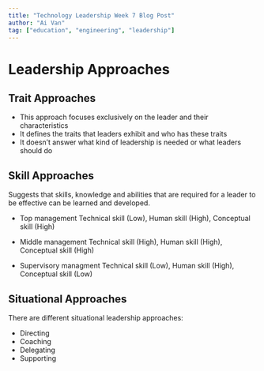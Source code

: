 ```yaml
---
title: "Technology Leadership Week 7 Blog Post"
author: "Ai Van"
tag: ["education", "engineering", "leadership"]
---
```

# **Leadership Approaches**

## **Trait Approaches**

- This approach focuses exclusively on the leader and their characteristics
- It defines the traits that leaders exhibit and who has these traits
- It doesn’t answer what kind of leadership is needed or what leaders should do

## **Skill Approaches**
Suggests that skills, knowledge and abilities that are required for a leader to be effective can be learned and developed.

- Top management Technical skill (Low), Human skill (High), Conceptual skill (High)

- Middle management Technical skill (High), Human skill (High), Conceptual skill (High)

- Supervisory managment Technical skill (Low), Human skill (High), Conceptual skill (Low)

## **Situational Approaches**
There are different situational leadership approaches:
- Directing 
- Coaching
- Delegating 
- Supporting 
